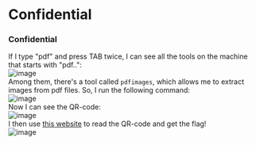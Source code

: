 # Confidential

### Confidential
If I type "pdf" and press TAB twice, I can see all the tools on the machine that starts with "pdf..":<br />
![image](https://github.com/user-attachments/assets/85a9eb88-1d03-4bde-a075-2abba39ea5e4)<br />
Among them, there's a tool called `pdfimages`, which allows me to extract images from pdf files. So, I run the following command: <br />
![image](https://github.com/user-attachments/assets/2d99c0bf-4814-4bbd-a5f4-f24b2cd5b784)<br />
Now I can see the QR-code: <br />
![image](https://github.com/user-attachments/assets/5e8ecaec-2228-4249-b1a7-e28de1c78b80)<br />
I then use [this website](https://webqr.com/) to read the QR-code and get the flag! <br />
![image](https://github.com/user-attachments/assets/6ceb9112-4efe-4668-87f8-ad0b0f9eeb7e)<br />

